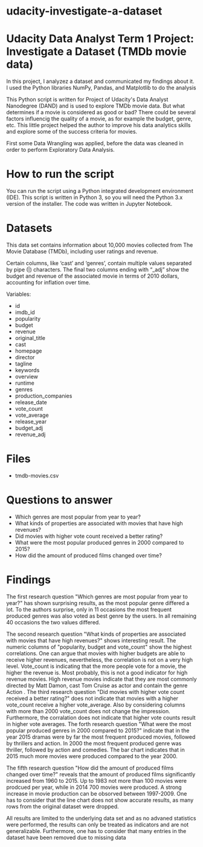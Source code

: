 # udacity-investigate-a-dataset

# Udacity Data Analyst Term 1 Project: Investigate a Dataset (TMDb movie data)

In this project, I analyzez a dataset and communicated my findings about it. I used the Python libraries NumPy, Pandas, and Matplotlib to do the analysis

This Python script is written for Project  of Udacity's Data Analyst Nanodegree (DAND) and is used to explore TMDb movie data. But what determines if a movie is considered as good or bad? There could be several factors influencig the quality of a movie, as for example the budget, genre, etc. This little project helped the author to improve his data analytics skills and explore some of the success criteria for movies.

First some Data Wrangling was applied, before the data was cleaned in order to perform Exploratory Data Analysis.

# How to run the script
You can run the script using a Python integrated development environment (IDE). This script is written in Python 3, so you will need the Python 3.x version of the installer. The code was written in Jupyter Notebook.


# Datasets
This data set contains information about 10,000 movies collected from The Movie Database (TMDb), including user ratings and revenue.

Certain columns, like ‘cast’ and ‘genres’, contain multiple values separated by pipe (|) characters.
The final two columns ending with “_adj” show the budget and revenue of the associated movie in terms of 2010 dollars, accounting for inflation over time.

Variables:
- id
- imdb_id
- popularity
- budget
- revenue
- original_title
- cast
- homepage
- director
- tagline	
- keywords
- overview
- runtime
- genres
- production_companies
- release_date
- vote_count
- vote_average
- release_year
- budget_adj
- revenue_adj

# Files
- tmdb-movies.csv

# Questions to answer
- Which genres are most popular from year to year?
- What kinds of properties are associated with movies that have high revenues?
- Did movies with higher vote count received a better rating?
- What were the most popular produced genres in 2000 compared to 2015?
- How did the amount of produced films changed over time?

# Findings
The first research question "Which genres are most popular from year to year?" has shown surprising results, as the most popular genre differed a lot. To the authors surprise, only in 11 occasions the most frequent produced genres was also voted as best genre by the users. In all remaining 40 occasions the two values differed.

The second research question "What kinds of properties are associated with movies that have high revenues?" shows interesting result. The numeric columns of "popularity, budget and vote_count" show the highest correlations. One can argue that movies with higher budgets are able to receive higher revenues, nevertheless, the correlation is not on a very high level. Vote_count is indicating that the more people vote for a movie, the higher the revenue is. Most probably, this is not a good indicator for high revenue movies. High revenue movies indicate that they are most commonly directed by Matt Damon, cast Tom Cruise as actor and contain the genre Action
.
The third research question "Did movies with higher vote count received a better rating?" does not indicate that movies with a higher vote_count receive a higher vote_average. Also by considering columns with more than 2000 vote_count does not change the impression. Furthermore, the corralation does not indicate that higher vote counts result in higher vote averages.
The forth research question "What were the most popular produced genres in 2000 compared to 2015?" indicate that in the year 2015 dramas were by far the most frequent produced movies, followed by thrillers and action. In 2000 the most frequent produced genre was thriller, followed by action and comedies. The bar chart indicates that in 2015 much more movies were produced compared to the year 2000.

The fifth research question "How did the amount of produced films changed over time?" reveals that the amount of produced films significantly increased from 1960 to 2015. Up to 1983 not more than 100 movies were prodcued per year, while in 2014 700 movies were produced. A strong increase in movie production can be obsorved between 1997-2009. One has to consider that the line chart does not show accurate results, as many rows from the original dataset were dropped.

All results are limited to the underlying data set and as no advaned statistics were performed, the results can only be treated as indicators and are not generalizable. Furthermore, one has to consider that many entries in the dataset have been removed due to missing data
